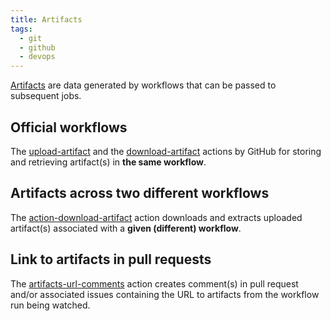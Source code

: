 ```yaml
---
title: Artifacts
tags:
  - git
  - github
  - devops
---
```


[Artifacts](https://docs.github.com/en/actions/using-workflows/storing-workflow-data-as-artifacts) are data generated by workflows that can be passed to subsequent jobs.

## Official workflows

The [upload-artifact](https://github.com/actions/upload-artifact) and the
[download-artifact](https://github.com/actions/download-artifact) actions by GitHub for storing and retrieving artifact(s) in **the same workflow**.

## Artifacts across two different workflows

The [action-download-artifact](https://github.com/dawidd6/action-download-artifact) action downloads and extracts uploaded artifact(s) associated with a **given (different) workflow**.

## Link to artifacts in pull requests

The [artifacts-url-comments](https://github.com/tonyhallett/artifacts-url-comments) action creates comment(s) in pull request and/or associated issues containing the URL to artifacts from the workflow run being watched.
